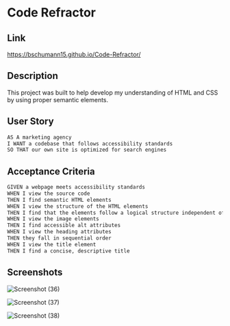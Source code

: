 # Code Refractor

## Link
https://bschumann15.github.io/Code-Refractor/

## Description
This project was built to help develop my understanding of HTML and CSS by using proper semantic elements.


## User Story
```md
AS A marketing agency
I WANT a codebase that follows accessibility standards
SO THAT our own site is optimized for search engines
```

## Acceptance Criteria
```md
GIVEN a webpage meets accessibility standards
WHEN I view the source code
THEN I find semantic HTML elements
WHEN I view the structure of the HTML elements
THEN I find that the elements follow a logical structure independent of styling and positioning
WHEN I view the image elements
THEN I find accessible alt attributes
WHEN I view the heading attributes
THEN they fall in sequential order
WHEN I view the title element
THEN I find a concise, descriptive title
```
## Screenshots

![Screenshot (36)](https://user-images.githubusercontent.com/85006501/129182201-8234c217-ade1-4afa-ae0d-a2a25d0fbe57.png)

![Screenshot (37)](https://user-images.githubusercontent.com/85006501/129182248-b7dcdee0-2be4-400d-a707-76c2ef39802c.png)


![Screenshot (38)](https://user-images.githubusercontent.com/85006501/129182311-57d3e89a-d10e-402b-9bf0-61b8648706d1.png)